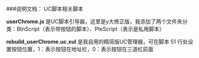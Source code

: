 ###说明文档：
UC脚本相关脚本

**userChrome.js** 是UC脚本引导器，这里是y大修正版，我添加了两个文件夹分类：BtnScript（表示带按钮的脚本）、PteScript（表示是私用脚本）

**rebuild_userChrome.uc.xul** 是我自用的精简版UC管理器，可在脚本 51 行处设置按钮位置，1：表示按钮在地址栏，0：表示按钮在三道杠前面
